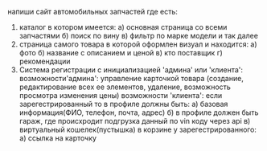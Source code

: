 напиши сайт автомобильных запчастей где есть:
1. каталог в котором имеется:
  а) основная страница со всеми запчастями
  б) поиск по вину
  в) фильтр по марке модели и так далее
2. страница самого товара в которой оформлен визуал и находится:
  а) фото
  б) название с описанием и ценой
  в) кто поставщик
  г) рекомендации
3. Система регистрации с инициализацией 'админа' или 'клиента':
   возможности'админа':
     управление карточкой товара (создание, редактирование всех ее элементов, удаление, возможность просмотра изменения цены)
   возможности 'клиента':
     если зарегестрированный то в профиле должны быть:
       а) базовая информация(ФИО, телефон, почта, адрес)
       б) в профиле должен быть гараж, где происхродит подгрузка данный по vin коду через api
       в) виртуальный кошелек(пустышка)
      в корзине у зарегестрированного:
       а) ссылка на карточку

